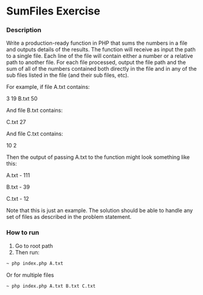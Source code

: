 # SumFiles Exercise

### Description
Write a production-ready function in PHP that sums the numbers in a file and outputs details of the results. The function will receive as input the path to a single file. Each line of the file will contain either a number or a relative path to another file. For each file processed, output the file path and the sum of all of the numbers contained both directly in the file and in any of the sub files listed in the file (and their sub files, etc).



For example, if file A.txt contains:

3
19
B.txt
50


And file B.txt contains:

C.txt
27


And file C.txt contains:

10
2


Then the output of passing A.txt to the function might look something like this:

A.txt - 111

B.txt - 39

C.txt - 12

Note that this is just an example. The solution should be able to handle any set of files as described in the problem statement.

### How to run

1. Go to root path
2. Then run:
```sh
~ php index.php A.txt
```
Or for multiple files
```sh
~ php index.php A.txt B.txt C.txt
```